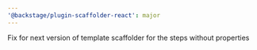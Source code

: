 ```yaml
---
'@backstage/plugin-scaffolder-react': major
---
```


Fix for next version of template scaffolder for the steps without properties
